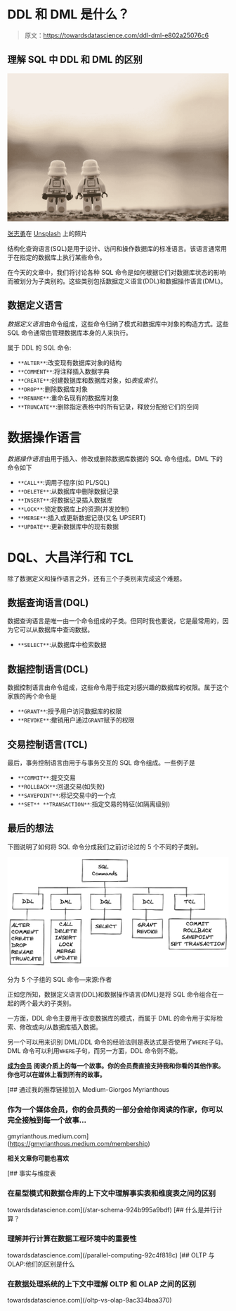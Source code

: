 # DDL 和 DML 是什么？

> 原文：<https://towardsdatascience.com/ddl-dml-e802a25076c6>

## 理解 SQL 中 DDL 和 DML 的区别

![](img/2e9d07596c569118537205d65bee3dce.png)

[张志勇](https://unsplash.com/@danielkcheung?utm_source=unsplash&utm_medium=referral&utm_content=creditCopyText)在 [Unsplash](https://unsplash.com/s/photos/lego?utm_source=unsplash&utm_medium=referral&utm_content=creditCopyText) 上的照片

结构化查询语言(SQL)是用于设计、访问和操作数据库的标准语言。该语言通常用于在指定的数据库上执行某些命令。

在今天的文章中，我们将讨论各种 SQL 命令是如何根据它们对数据库状态的影响而被划分为子类别的。这些类别包括数据定义语言(DDL)和数据操作语言(DML)。

## 数据定义语言

*数据定义语言*由命令组成，这些命令归纳了模式和数据库中对象的构造方式。这些 SQL 命令通常由管理数据库本身的人来执行。

属于 DDL 的 SQL 命令:

*   `**ALTER**`:改变现有数据库对象的结构
*   `**COMMENT**`:将注释插入数据字典
*   `**CREATE**`:创建数据库和数据库对象，如*表*或*索引*。
*   `**DROP**`:删除数据库对象
*   `**RENAME**`:重命名现有的数据库对象
*   `**TRUNCATE**`:删除指定表格中的所有记录，释放分配给它们的空间

# 数据操作语言

*数据操作语言*由用于插入、修改或删除数据库数据的 SQL 命令组成。DML 下的命令如下

*   `**CALL**`:调用子程序(如 PL/SQL)
*   `**DELETE**`:从数据库中删除数据记录
*   `**INSERT**`:将数据记录插入数据库
*   `**LOCK**`:锁定数据库上的资源(并发控制)
*   `**MERGE**`:插入或更新数据记录(又名 UPSERT)
*   `**UPDATE**`:更新数据库中的现有数据

# DQL、大昌洋行和 TCL

除了数据定义和操作语言之外，还有三个子类别来完成这个难题。

## **数据查询语言(DQL)**

数据查询语言是唯一由一个命令组成的子类。但同时我也要说，它是最常用的，因为它可以从数据库中查询数据。

*   `**SELECT**`:从数据库中检索数据

## **数据控制语言(DCL)**

数据控制语言由命令组成，这些命令用于指定对感兴趣的数据库的权限。属于这个家族的两个命令是

*   `**GRANT**`:授予用户访问数据库的权限
*   `**REVOKE**`:撤销用户通过`GRANT`赋予的权限

## **交易控制语言(TCL)**

最后，事务控制语言由用于与事务交互的 SQL 命令组成。一些例子是

*   `**COMMIT**`:提交交易
*   `**ROLLBACK**`:回退交易(如失败)
*   `**SAVEPOINT**`:标记交易中的一个点
*   `**SET** **TRANSACTION**`:指定交易的特征(如隔离级别)

## 最后的想法

下图说明了如何将 SQL 命令分成我们之前讨论过的 5 个不同的子类别。

![](img/82a2fb1c7e5b21b0eadee22a5d57fe80.png)

分为 5 个子组的 SQL 命令—来源:作者

正如您所知，数据定义语言(DDL)和数据操作语言(DML)是将 SQL 命令组合在一起的两个最大的子类别。

一方面，DDL 命令主要用于改变数据库的模式，而属于 DML 的命令用于实际检索、修改或向/从数据库插入数据。

另一个可以用来识别 DML/DDL 命令的经验法则是表达式是否使用了`WHERE`子句。DML 命令可以利用`WHERE`子句，而另一方面，DDL 命令则不能。

[**成为会员**](https://gmyrianthous.medium.com/membership) **阅读介质上的每一个故事。你的会员费直接支持我和你看的其他作家。你也可以在媒体上看到所有的故事。**

[](https://gmyrianthous.medium.com/membership) [## 通过我的推荐链接加入 Medium-Giorgos Myrianthous

### 作为一个媒体会员，你的会员费的一部分会给你阅读的作家，你可以完全接触到每一个故事…

gmyrianthous.medium.com](https://gmyrianthous.medium.com/membership) 

**相关文章你可能也喜欢**

[](/star-schema-924b995a9bdf) [## 事实与维度表

### 在星型模式和数据仓库的上下文中理解事实表和维度表之间的区别

towardsdatascience.com](/star-schema-924b995a9bdf) [](/parallel-computing-92c4f818c) [## 什么是并行计算？

### 理解并行计算在数据工程环境中的重要性

towardsdatascience.com](/parallel-computing-92c4f818c) [](/oltp-vs-olap-9ac334baa370) [## OLTP 与 OLAP:他们的区别是什么

### 在数据处理系统的上下文中理解 OLTP 和 OLAP 之间的区别

towardsdatascience.com](/oltp-vs-olap-9ac334baa370)